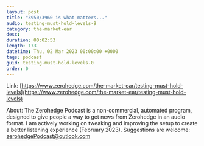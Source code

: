```yaml
---
layout: post
title: "3950/3960 is what matters..."
audio: testing-must-hold-levels-9
category: the-market-ear
desc: 
duration: 00:02:53
length: 173
datetime: Thu, 02 Mar 2023 00:00:00 +0000
tags: podcast
guid: testing-must-hold-levels-0
order: 0
---
```



Link: [https://www.zerohedge.com/the-market-ear/testing-must-hold-levels](https://www.zerohedge.com/the-market-ear/testing-must-hold-levels)

About: The Zerohedge Podcast is a non-commercial, automated program, designed to give people a way to get news from Zerohedge in an audio format.  I am actively working on tweaking and improving the setup to create a better listening experience (February 2023).  Suggestions are welcome: [zerohedgePodcast@outlook.com](mailto:zerohedgePodcast@outlook.com)